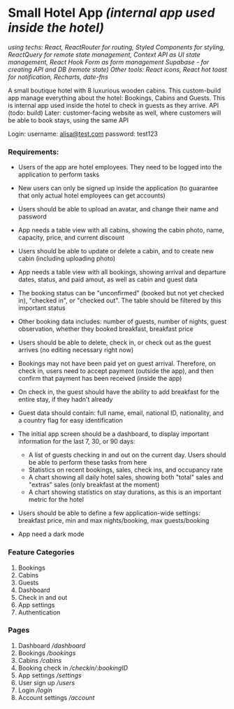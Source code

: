 # Small Hotel App *(internal app used inside the hotel)*
*using techs: React, ReactRouter for routing, Styled Components for styling, ReactQuery for remote state management, Context API as UI state management, React Hook Form as form management*
*Supabase - for creating API and DB (remote state)*
*Other tools: React icons, React hot toast for notification, Recharts, date-fns*

A small boutique hotel with 8 luxurious wooden cabins.
This custom-build app manage everything about the hotel: Bookings, Cabins and Guests.
This is internal app used inside the hotel to check in guests as they arrive.
API (todo: build)
Later: customer-facing website as well, where customers will be able to book stays, using the same API

Login: 
	username: alisa@test.com
	password: test123


### Requirements:
- Users of the app are hotel employees. They need to be logged into the application to perform tasks
- New users can only be signed up inside the application (to guarantee that only actual hotel employees can get accounts)
- Users should be able to upload an avatar, and change their name and password

- App needs a table view with all cabins, showing the cabin photo, name, capacity, price, and current discount
- Users should be able to update or delete a cabin, and to create new cabin (including uploading photo)

- App needs a table view with all bookings, showing arrival and departure dates, status, and paid amout, as well as cabin and guest data
- The booking status can be "unconfirmed" (booked but not yet checked in), "checked in", or "checked out". The table should be filtered by this important status
- Other booking data includes: number of guests, number of nights, guest observation, whether they booked breakfast, breakfast price

- Users should be able to delete, check in, or check out as the guest arrives (no editing necessary right now)
- Bookings may not have been paid yet on guest arrival. Therefore, on check in, users need to accept payment (outside the app), and then confirm that payment has been received (inside the app)
- On check in, the guest  should have the ability to add breakfast for the entire stay, if they hadn't already

- Guest data should contain: full name, email, national ID, nationality, and a country flag for easy identification

- The initial app screen should be a dashboard, to display important information for the last 7, 30, or 90 days:
	+ A list of guests checking in and out on the current day. Users should be able to perform these tasks from here
	+ Statistics on recent bookings, sales, check ins, and occupancy rate
	+ A chart showing all daily hotel sales, showing both "total" sales and "extras" sales (only breakfast at the moment)
	+ A chart showing statistics on stay durations, as this is an important metric for the hotel

- Users should be able to define a few application-wide settings: breakfast price, min and max nights/booking, max guests/booking

- App need a dark mode

### Feature Categories
1. Bookings
2. Cabins
3. Guests
4. Dashboard
5. Check in and out
6. App settings
7. Authentication 

### Pages
1. Dashboard		*/dashboard*
2. Bookings		*/bookings*
3. Cabins		*/cabins*
4. Booking check in		*/checkin/:bookingID*
5. App settings		*/settings*
6. User sign up		*/users*
7. Login		*/login*
8. Account settings		*/account*

